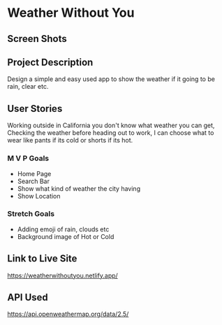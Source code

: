 # Weather Without You

## Screen Shots


## Project Description 
Design a simple and easy used app to show the weather if it going to be rain, clear etc.

## User Stories
Working outside in California you don't know what weather you can get, Checking the weather before heading out to work, I can choose what to wear like pants if its cold or shorts if its hot. 
### M V P Goals
- Home Page
- Search Bar
- Show what kind of weather the city having
- Show Location 
### Stretch Goals
- Adding emoji of rain, clouds etc 
- Background image of Hot or Cold
## Link to Live Site
https://weatherwithoutyou.netlify.app/
## API Used
https://api.openweathermap.org/data/2.5/
